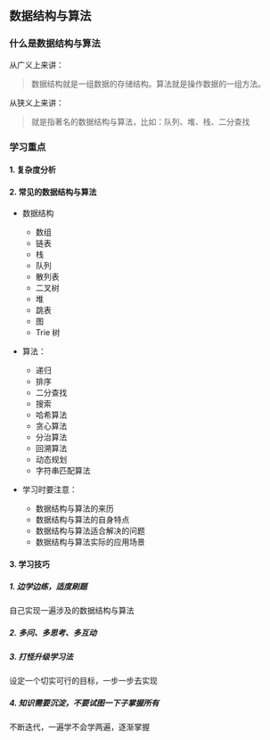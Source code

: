## 数据结构与算法

### 什么是数据结构与算法

从广义上来讲：
> 数据结构就是一组数据的存储结构。算法就是操作数据的一组方法。

从狭义上来讲：
> 就是指著名的数据结构与算法，比如：队列、堆、栈、二分查找

### 学习重点

#### 1. 复杂度分析

#### 2. 常见的数据结构与算法

+ 数据结构
    - 数组
    - 链表
    - 栈
    - 队列
    - 散列表
    - 二叉树
    - 堆
    - 跳表
    - 图
    - Trie 树

+ 算法：
    - 递归
    - 排序
    - 二分查找
    - 搜索
    - 哈希算法
    - 贪心算法
    - 分治算法
    - 回溯算法
    - 动态规划
    - 字符串匹配算法

+ 学习时要注意：
    - 数据结构与算法的来历
    - 数据结构与算法的自身特点
    - 数据结构与算法适合解决的问题
    - 数据结构与算法实际的应用场景

#### 3. 学习技巧

##### 1. 边学边练，适度刷题
自己实现一遍涉及的数据结构与算法

##### 2. 多问、多思考、多互动

##### 3. 打怪升级学习法
设定一个切实可行的目标，一步一步去实现

##### 4. 知识需要沉淀，不要试图一下子掌握所有
不断迭代，一遍学不会学两遍，逐渐掌握

